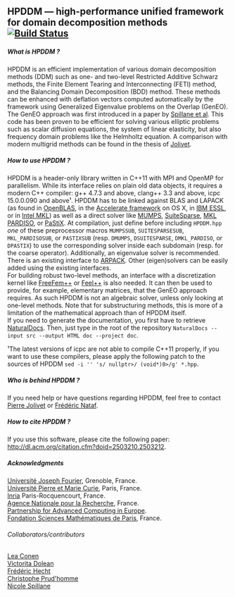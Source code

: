 ## HPDDM — high-performance unified framework for domain decomposition methods [![Build Status](https://travis-ci.org/hpddm/hpddm.svg?branch=master)](https://travis-ci.org/hpddm/hpddm)

##### What is HPDDM ?
HPDDM is an efficient implementation of various domain decomposition methods (DDM) such as one- and two-level Restricted Additive Schwarz methods, the Finite Element Tearing and Interconnecting (FETI) method, and the Balancing Domain Decomposition (BDD) method. These methods can be enhanced with deflation vectors computed automatically by the framework using Generalized Eigenvalue problems on the Overlap (GenEO). The GenEO approach was first introduced in a paper by [Spillane et al](http://link.springer.com/article/10.1007%2Fs00211-013-0576-y#page-1). This code has been proven to be efficient for solving various elliptic problems such as scalar diffusion equations, the system of linear elasticity, but also frequency domain problems like the Helmholtz equation. A comparison with modern multigrid methods can be found in the thesis of [Jolivet](https://www.ljll.math.upmc.fr/~jolivet/thesis.pdf).

##### How to use HPDDM ?
HPDDM is a header-only library written in C++11 with MPI and OpenMP for parallelism. While its interface relies on plain old data objects, it requires a modern C++ compiler: g++ 4.7.3 and above, clang++ 3.3 and above, icpc 15.0.0.090 and above&#185;. HPDDM has to be linked against BLAS and LAPACK (as found in [OpenBLAS](http://www.openblas.net/), in the [Accelerate framework](https://developer.apple.com/library/ios/documentation/Accelerate/Reference/AccelerateFWRef/_index.html) on OS X, in [IBM ESSL](http://www-03.ibm.com/systems/power/software/essl/), or in [Intel MKL](https://software.intel.com/en-us/intel-mkl)) as well as a direct solver like [MUMPS](http://mumps.enseeiht.fr/), [SuiteSparse](http://faculty.cse.tamu.edu/davis/suitesparse.html), [MKL PARDISO](https://software.intel.com/en-us/articles/intel-mkl-pardiso), or [PaStiX](http://pastix.gforge.inria.fr/). At compilation, just define before including `HPDDM.hpp` _one_ of these preprocessor macros `MUMPSSUB`, `SUITESPARSESUB`, `MKL_PARDISOSUB`, or `PASTIXSUB` (resp. `DMUMPS`, `DSUITESPARSE`, `DMKL_PARDISO`, or `DPASTIX`) to use the corresponding solver inside each subdomain (resp. for the coarse operator). Additionally, an eigenvalue solver is recommended. There is an existing interface to [ARPACK](http://www.caam.rice.edu/software/ARPACK/). Other (eigen)solvers can be easily added using the existing interfaces.  
For building robust two-level methods, an interface with a discretization kernel like [FreeFem++](http://www.freefem.org/ff++/) or [Feel++](http://www.feelpp.org/) is also needed. It can then be used to provide, for example, elementary matrices, that the GenEO approach requires. As such HPDDM is not an algebraic solver, unless only looking at one-level methods. Note that for substructuring methods, this is more of a limitation of the mathematical approach than of HPDDM itself.  
If you need to generate the documentation, you first have to retrieve [NaturalDocs](http://www.naturaldocs.org/download/version1.52.html). Then, just type in the root of the repository `NaturalDocs --input src --output HTML doc --project doc`.

&#185;The latest versions of icpc are not able to compile C++11 properly, if you want to use these compilers, please apply the following patch to the sources of HPDDM `sed -i '' 's/ nullptr>/ (void*)0>/g' *.hpp`.

##### Who is behind HPDDM ?
If you need help or have questions regarding HPDDM, feel free to contact [Pierre Jolivet](https://www.ljll.math.upmc.fr/~jolivet/) or [Frédéric Nataf](http://www.ann.jussieu.fr/nataf/).

##### How to cite HPDDM ?
If you use this software, please cite the following paper: http://dl.acm.org/citation.cfm?doid=2503210.2503212.

##### Acknowledgments
[Université Joseph Fourier](https://www.ujf-grenoble.fr/?language=en), Grenoble, France.  
[Université Pierre et Marie Curie](http://www.upmc.fr/), Paris, France.  
[Inria](http://www.inria.fr/en/) Paris-Rocquencourt, France.  
[Agence Nationale pour la Recherche](http://www.agence-nationale-recherche.fr/), France.  
[Partnership for Advanced Computing in Europe](http://www.prace-ri.eu/).  
[Fondation Sciences Mathématiques de Paris](http://www.sciencesmaths-paris.fr/en/), France.

###### Collaborators/contributors
[Lea Conen](http://icsweb.inf.unisi.ch/cms/index.php/people/12-lea-conen.html)  
[Victorita Dolean](http://www-math.unice.fr/~dolean/Home.html)  
[Frédéric Hecht](http://www.ann.jussieu.fr/hecht/)  
[Christophe Prud'homme](http://www.prudhomm.org/)  
[Nicole Spillane](http://www.ann.jussieu.fr/~spillane/)
